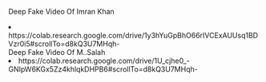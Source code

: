 Deep Fake Video Of Imran Khan
<li>https://colab.research.google.com/drive/1y3hYuGpBhO66rIVCExAUUsq1BDVzr0i5#scrollTo=d8kQ3U7MHqh-</li>
Deep Fake Video Of M..Salah
<li>https://colab.research.google.com/drive/1U_cjhe0_-GNIpW6KGx5Zz4khlqkDHPB6#scrollTo=d8kQ3U7MHqh-</li>
